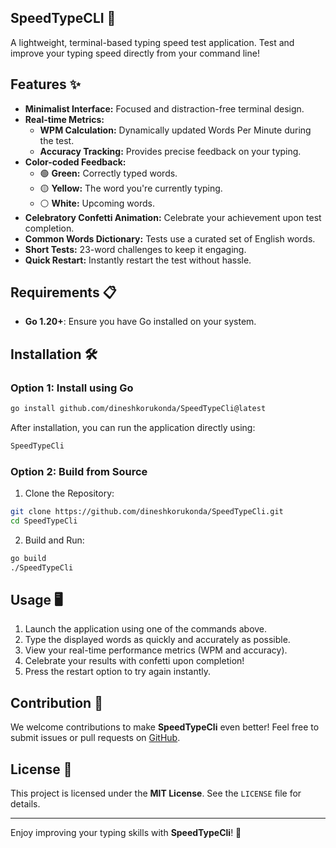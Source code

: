 ## SpeedTypeCLI 🚀

A lightweight, terminal-based typing speed test application. Test and improve your typing speed directly from your command line!

## Features ✨

- **Minimalist Interface:** Focused and distraction-free terminal design.
- **Real-time Metrics:**
  - **WPM Calculation:** Dynamically updated Words Per Minute during the test.
  - **Accuracy Tracking:** Provides precise feedback on your typing.
- **Color-coded Feedback:**
  - 🟢 **Green:** Correctly typed words.
  - 🟡 **Yellow:** The word you're currently typing.
  - ⚪ **White:** Upcoming words.
- **Celebratory Confetti Animation:** Celebrate your achievement upon test completion.
- **Common Words Dictionary:** Tests use a curated set of English words.
- **Short Tests:** 23-word challenges to keep it engaging.
- **Quick Restart:** Instantly restart the test without hassle.

## Requirements 📋

- **Go 1.20+**: Ensure you have Go installed on your system.

## Installation 🛠️

### Option 1: Install using Go

```bash
go install github.com/dineshkorukonda/SpeedTypeCli@latest
```

After installation, you can run the application directly using:

```bash
SpeedTypeCli
```

### Option 2: Build from Source

1. Clone the Repository:

```bash
git clone https://github.com/dineshkorukonda/SpeedTypeCli.git
cd SpeedTypeCli
```

2. Build and Run:

```bash
go build
./SpeedTypeCli
```

## Usage 🖥️

1. Launch the application using one of the commands above.
2. Type the displayed words as quickly and accurately as possible.
3. View your real-time performance metrics (WPM and accuracy).
4. Celebrate your results with confetti upon completion!
5. Press the restart option to try again instantly.

## Contribution 🤝

We welcome contributions to make **SpeedTypeCli** even better! Feel free to submit issues or pull requests on [GitHub](https://github.com/dineshkorukonda/SpeedTypeCli).

## License 📜

This project is licensed under the **MIT License**. See the `LICENSE` file for details.

---

Enjoy improving your typing skills with **SpeedTypeCli**! 🚀
